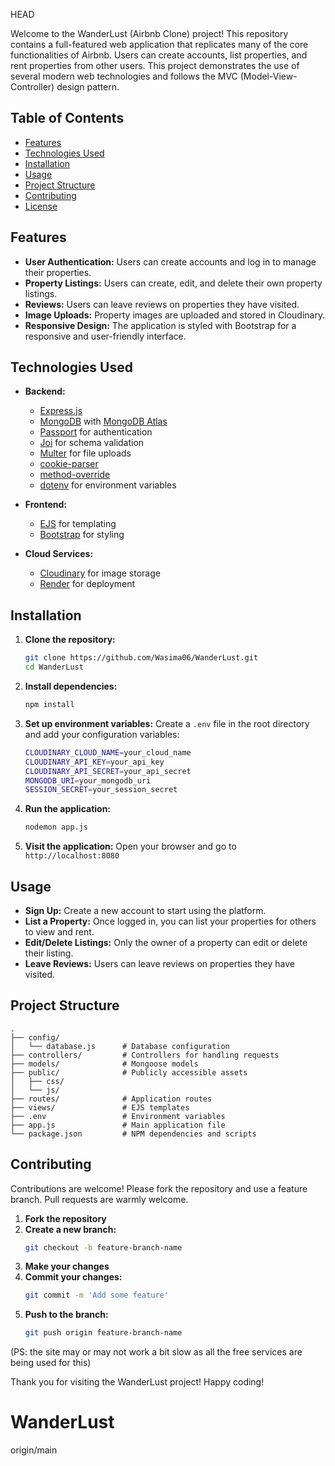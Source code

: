  HEAD


Welcome to the WanderLust (Airbnb Clone) project! This repository contains a full-featured web application that replicates many of the core functionalities of Airbnb. Users can create accounts, list properties, and rent properties from other users. This project demonstrates the use of several modern web technologies and follows the MVC (Model-View-Controller) design pattern.

## Table of Contents

- [Features](#features)
- [Technologies Used](#technologies-used)
- [Installation](#installation)
- [Usage](#usage)
- [Project Structure](#project-structure)
- [Contributing](#contributing)
- [License](#license)

## Features

- **User Authentication:** Users can create accounts and log in to manage their properties.
- **Property Listings:** Users can create, edit, and delete their own property listings.
- **Reviews:** Users can leave reviews on properties they have visited.
- **Image Uploads:** Property images are uploaded and stored in Cloudinary.
- **Responsive Design:** The application is styled with Bootstrap for a responsive and user-friendly interface.

## Technologies Used

- **Backend:**
  - [Express.js](https://expressjs.com/)
  - [MongoDB](https://www.mongodb.com/) with [MongoDB Atlas](https://www.mongodb.com/cloud/atlas)
  - [Passport](http://www.passportjs.org/) for authentication
  - [Joi](https://joi.dev/) for schema validation
  - [Multer](https://github.com/expressjs/multer) for file uploads
  - [cookie-parser](https://github.com/expressjs/cookie-parser)
  - [method-override](https://github.com/expressjs/method-override)
  - [dotenv](https://github.com/motdotla/dotenv) for environment variables

- **Frontend:**
  - [EJS](https://ejs.co/) for templating
  - [Bootstrap](https://getbootstrap.com/) for styling

- **Cloud Services:**
  - [Cloudinary](https://cloudinary.com/) for image storage
  - [Render](https://render.com/) for deployment

## Installation

1. **Clone the repository:**
   ```sh
   git clone https://github.com/Wasima06/WanderLust.git
   cd WanderLust
   ```

2. **Install dependencies:**
   ```sh
   npm install
   ```

3. **Set up environment variables:**
   Create a `.env` file in the root directory and add your configuration variables:
   ```sh
   CLOUDINARY_CLOUD_NAME=your_cloud_name
   CLOUDINARY_API_KEY=your_api_key
   CLOUDINARY_API_SECRET=your_api_secret
   MONGODB_URI=your_mongodb_uri
   SESSION_SECRET=your_session_secret
   ```

4. **Run the application:**
   ```sh
   nodemon app.js
   ```

5. **Visit the application:**
   Open your browser and go to `http://localhost:8080`

## Usage

- **Sign Up:** Create a new account to start using the platform.
- **List a Property:** Once logged in, you can list your properties for others to view and rent.
- **Edit/Delete Listings:** Only the owner of a property can edit or delete their listing.
- **Leave Reviews:** Users can leave reviews on properties they have visited.

## Project Structure

```
.
├── config/
│   └── database.js      # Database configuration
├── controllers/         # Controllers for handling requests
├── models/              # Mongoose models
├── public/              # Publicly accessible assets
│   ├── css/
│   └── js/
├── routes/              # Application routes
├── views/               # EJS templates
├── .env                 # Environment variables
├── app.js               # Main application file
└── package.json         # NPM dependencies and scripts
```

## Contributing

Contributions are welcome! Please fork the repository and use a feature branch. Pull requests are warmly welcome.

1. **Fork the repository**
2. **Create a new branch:**
   ```sh
   git checkout -b feature-branch-name
   ```
3. **Make your changes**
4. **Commit your changes:**
   ```sh
   git commit -m 'Add some feature'
   ```
5. **Push to the branch:**
   ```sh
   git push origin feature-branch-name
   ```


(PS: the site may or may not work a bit slow as all the free services are being used for this)

Thank you for visiting the WanderLust project! Happy coding!

# WanderLust
 origin/main
